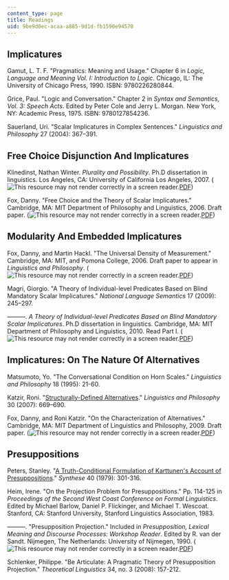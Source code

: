 ```yaml
---
content_type: page
title: Readings
uid: 9be9d0ec-acaa-a885-9d1d-fb1590e94570
---
```


Implicatures
------------

Gamut, L. T. F. "Pragmatics: Meaning and Usage." Chapter 6 in _Logic, Language and Meaning Vol. I: Introduction to Logic_. Chicago, IL: The University of Chicago Press, 1990. ISBN: 9780226280844.

Grice, Paul. "Logic and Conversation." Chapter 2 in _Syntax and Semantics, Vol. 3: Speech Acts_. Edited by Peter Cole and Jerry L. Morgan. New York, NY: Academic Press, 1975. ISBN: 9780127854236.

Sauerland, Uri. "Scalar Implicatures in Complex Sentences." _Linguistics and Philosophy_ 27 (2004): 367–391.

Free Choice Disjunction And Implicatures
----------------------------------------

Klinedinst, Nathan Winter. _Plurality and Possibility_. Ph.D dissertation in linguistics. Los Angeles, CA: University of California Los Angeles, 2007. (![This resource may not render correctly in a screen reader.](/images/inacessible.gif)[PDF](https://linguistics.ucla.edu/general/dissertations/Klinedinst.2007.pdf))

Fox, Danny. "Free Choice and the Theory of Scalar Implicatures." Cambridge, MA: MIT Department of Philosophy and Linguistics, 2006. Draft paper. (![This resource may not render correctly in a screen reader.](/images/inacessible.gif)[PDF](http://web.mit.edu/linguistics/people/faculty/fox/free_choice.pdf))

Modularity And Embedded Implicatures
------------------------------------

Fox, Danny, and Martin Hackl. "The Universal Density of Measurement." Cambridge, MA: MIT, and Pomona College, 2006. Draft paper to appear in _Linguistics and Philosophy_. (![This resource may not render correctly in a screen reader.](/images/inacessible.gif)[PDF](http://web.mit.edu/linguistics/people/faculty/fox/UDM_revised.pdf))

Magri, Giorgio. "A Theory of Individual-level Predicates Based on Blind Mandatory Scalar Implicatures." _National Language Semantics_ 17 (2009): 245–297.

———. _A Theory of Individual-level Predicates Based on Blind Mandatory Scalar Implicatures_. Ph.D dissertation in linguistics. Cambridge, MA: MIT Department of Philosophy and Linguistics, 2010. Read Part I. (![This resource may not render correctly in a screen reader.](/images/inacessible.gif)[PDF](https://link.springer.com/article/10.1007/s11050-009-9042-x))

Implicatures: On The Nature Of Alternatives
-------------------------------------------

Matsumoto, Yo. "The Conversational Condition on Horn Scales." _Linguistics and Philosophy_ 18 (1995): 21-60.

Katzir, Roni. "[Structurally-Defined Alternatives](https://link.springer.com/article/10.1007/s10988-008-9029-y)." _Linguistics and Philosophy_ 30 (2007): 669–690.

Fox, Danny, and Roni Katzir. "On the Characterization of Alternatives." Cambridge, MA: MIT Department of Linguistics and Philosophy, 2009. Draft paper. (![This resource may not render correctly in a screen reader.](/images/inacessible.gif)[PDF](http://web.mit.edu/linguistics/people/faculty/fox/FoxKatzir.pdf))

Presuppositions
---------------

Peters, Stanley. "[A Truth-Conditional Formulation of Karttunen's Account of Presuppositions](https://link.springer.com/article/10.1007/BF00485682)." _Synthese_ 40 (1979): 301-316.

Heim, Irene. "On the Projection Problem for Presuppositions." Pp. 114-125 in _Proceedings of the Second West Coast Conference on Formal Linguistics_. Edited by Michael Barlow, Daniel P. Flickinger, and Michael T. Wescoat. Stanford, CA: Stanford University, Stanford Linguistics Association, 1983.

———. "Presupposition Projection." Included in _Presupposition, Lexical Meaning and Discourse Processes: Workshop Reader_. Edited by R. van der Sandt. Nijmegen, The Netherlands: University of Nijmegen, 1990. (![This resource may not render correctly in a screen reader.](/images/inacessible.gif)[PDF](http://semanticsarchive.net/Archive/GFiMGNjN/Presupp%20projection%2090.pdf))

Schlenker, Philippe. "Be Articulate: A Pragmatic Theory of Presupposition Projection." _Theoretical Linguistics_ 34, no. 3 (2008): 157-212.